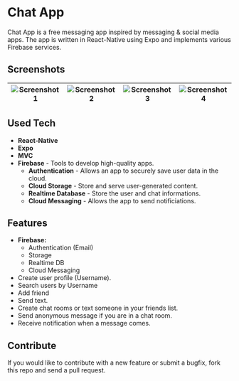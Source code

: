 # Chat App

Chat App is a free messaging app inspired by messaging & social media apps. The app is written in React-Native using Expo and implements various Firebase services.

## Screenshots
| ![Screenshot 1](https://github.com/Fatih1dir/ChatApp/assets/83283628/5b04a4eb-7d7f-4f27-8dfc-97b44172b90c) | ![Screenshot 2](https://github.com/Fatih1dir/ChatApp/assets/83283628/8f9914d9-d378-4b7e-a5dc-d66eb3942992) | ![Screenshot 3](https://github.com/Fatih1dir/ChatApp/assets/83283628/3f978f96-39de-4b75-8868-6b35f44da438) | ![Screenshot 4](https://github.com/Fatih1dir/ChatApp/assets/83283628/480a2ba8-8197-438c-b8e9-64e896fc21cd) |
| --- | --- | --- | --- |



## Used Tech
- **React-Native**
- **Expo**
- **MVC**
- **Firebase** - Tools to develop high-quality apps.
  - **Authentication** - Allows an app to securely save user data in the cloud.
  - **Cloud Storage** - Store and serve user-generated content.
  - **Realtime Database** - Store the user and chat informations.
  - **Cloud Messaging** - Allows the app to send notificiations.


## Features
- **Firebase:**
  - Authentication (Email)
  - Storage
  - Realtime DB
  - Cloud Messaging
- Create user profile (Username).
- Search users by Username
- Add friend
- Send text.
- Create chat rooms or text someone in your friends list.
- Send anonymous message if you are in a chat room.
- Receive notification when a message comes.

## Contribute
If you would like to contribute with a new feature or submit a bugfix, fork this repo and send a pull request.
